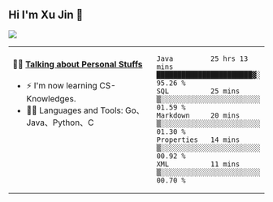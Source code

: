 
## Hi I'm Xu Jin 👋
![](https://komarev.com/ghpvc/?username=jiayouxujin&color=brightgreen&label=PROFILE+VIEWS)



<table align="center">
<tr>
<td valign="top" width="60%">

#### 🏋️‍♀️ <a href="https://github.com/jiayouxujin" target="_blank">Talking about Personal Stuffs</a>
<!-- recent_releases starts -->

- ⚡  I'm now learning CS-Knowledges.  
- 🏊‍♂️ Languages and Tools: Go、Java、Python、C
<!-- recent_releases ends -->
</td>
<td>
 
<!--START_SECTION:waka-->
```text
Java         25 hrs 13 mins  ███████████████████████▓░   95.26 % 
SQL          25 mins         ▒░░░░░░░░░░░░░░░░░░░░░░░░   01.59 % 
Markdown     20 mins         ▒░░░░░░░░░░░░░░░░░░░░░░░░   01.30 % 
Properties   14 mins         ▒░░░░░░░░░░░░░░░░░░░░░░░░   00.92 % 
XML          11 mins         ▒░░░░░░░░░░░░░░░░░░░░░░░░   00.70 % 
```
<!--END_SECTION:waka-->
 
</td>
</tr>
</table>





